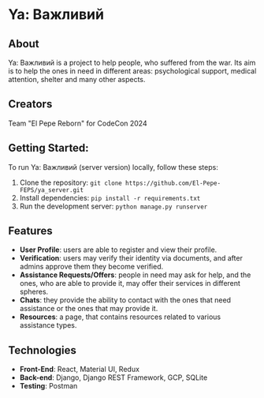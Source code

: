 # Ya: Важливий

## About
Ya: Важливий is a project to help people, who suffered from the war. Its aim is to help the ones in need in different areas: 
psychological support, medical attention, shelter and many other aspects.

## Creators
Team "El Pepe Reborn" for CodeCon 2024

## Getting Started:
To run Ya: Важливий (server version) locally, follow these steps:

1. Clone the repository: `git clone https://github.com/El-Pepe-FEPS/ya_server.git`
2. Install dependencies: `pip install -r requirements.txt`
3. Run the development server: `python manage.py runserver`

## Features

- **User Profile**: users are able to register  and view their profile.
- **Verification**: users may verify their identity via documents, and after admins approve them they become verified.
- **Assistance Requests/Offers**: people in need may ask for help, and the ones, who are able to provide it, may offer their services in different spheres.
- **Chats**: they provide the ability to contact with the ones that need assistance or the ones that may provide it.
- **Resources**: a page, that contains resources related to various assistance types.

## Technologies

- **Front-End**: React, Material UI, Redux
- **Back-end**: Django, Django REST Framework, GCP, SQLite
- **Testing**: Postman





